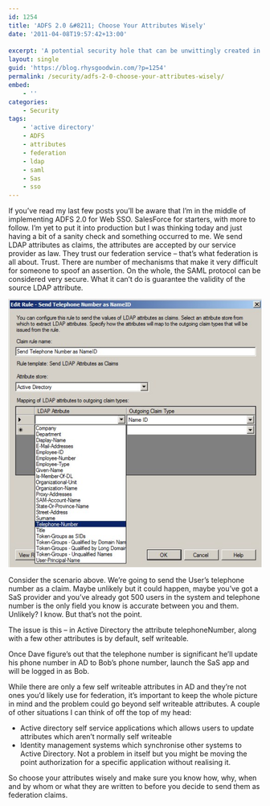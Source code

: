 ```yaml
---
id: 1254
title: 'ADFS 2.0 &#8211; Choose Your Attributes Wisely'
date: '2011-04-08T19:57:42+13:00'

excerpt: 'A potential security hole that can be unwittingly created in ADFS Web SSO implementation. '
layout: single
guid: 'https://blog.rhysgoodwin.com/?p=1254'
permalink: /security/adfs-2-0-choose-your-attributes-wisely/
embed:
    - ''
categories:
    - Security
tags:
    - 'active directory'
    - ADFS
    - attributes
    - federation
    - ldap
    - saml
    - Sas
    - sso
---
```


If you’ve read my last few posts you’ll be aware that I’m in the middle of implementing ADFS 2.0 for Web SSO. SalesForce for starters, with more to follow. I’m yet to put it into production but I was thinking today and just having a bit of a sanity check and something occurred to me. We send LDAP attributes as claims, the attributes are accepted by our service provider as law. They trust our federation service – that’s what federation is all about. Trust. There are number of mechanisms that make it very difficult for someone to spoof an assertion. On the whole, the SAML protocol can be considered very secure. What it can’t do is guarantee the validity of the source LDAP attribute.

[![](/content/uploads/2011/04/ClaimsRuleEditor.jpg "Claims Rule Editor")](/content/uploads/2011/04/ClaimsRuleEditor.jpg)

Consider the scenario above. We’re going to send the User’s telephone number as a claim. Maybe unlikely but it could happen, maybe you’ve got a SaS provider and you’ve already got 500 users in the system and telephone number is the only field you know is accurate between you and them. Unlikely? I know. But that’s not the point.

The issue is this – in Active Directory the attribute telephoneNumber, along with a few other attributes is by default, self writeable.

Once Dave figure’s out that the telephone number is significant he’ll update his phone number in AD to Bob’s phone number, launch the SaS app and will be logged in as Bob.

While there are only a few self writeable attributes in AD and they’re not ones you’d likely use for federation, it’s important to keep the whole picture in mind and the problem could go beyond self writeable attributes. A couple of other situations I can think of off the top of my head:

- Active directory self service applications which allows users to update attributes which aren’t normally self writeable
- Identity management systems which synchronise other systems to Active Directory. Not a problem in itself but you might be moving the point authorization for a specific application without realising it.

So choose your attributes wisely and make sure you know how, why, when and by whom or what they are written to before you decide to send them as federation claims.